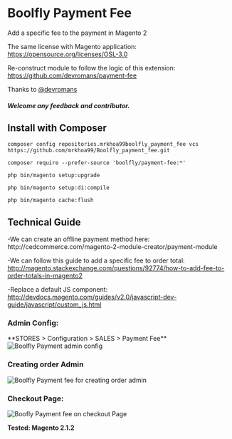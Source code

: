 # Boolfly Payment Fee
Add a specific fee to the payment in Magento 2

The same license with Magento application: https://opensource.org/licenses/OSL-3.0

Re-construct module to follow the logic of this extension: https://github.com/devromans/payment-fee

Thanks to <a href="https://github.com/devromans">@devromans</a>

<h5>Welcome any feedback and contributor.</h5>

<h2>Install with Composer</h2>

`composer config repositories.mrkhoa99boolfly_payment_fee vcs https://github.com/mrkhoa99/Boolfly_payment_fee.git`

`composer require --prefer-source 'boolfly/payment-fee:*'`

`php bin/magento setup:upgrade`

`php bin/magento setup:di:compile`

`php bin/magento cache:flush`

<h2>Technical Guide</h2>
-We can create an offline payment method here: http://cedcommerce.com/magento-2-module-creator/payment-module

-We can follow this guide to add a specific fee to order total: http://magento.stackexchange.com/questions/92774/how-to-add-fee-to-order-totals-in-magento2

-Replace a default JS component: http://devdocs.magento.com/guides/v2.0/javascript-dev-guide/javascript/custom_js.html 

<h3>Admin Config:</h3> 
**STORES > Configuration > SALES > Payment Fee**

<img src="https://github.com/mrkhoa99/Boolfly_payment_fee/blob/master/screenshots/Payment%20admin%20config.png" alt="Boolfly Payment admin config"/>

<h3>Creating order Admin</h3>

<img src="https://github.com/mrkhoa99/Boolfly_payment_fee/blob/master/screenshots/Create%20order%20admin.png" alt="Boolfly Payment fee for creating order admin"/>

<h3>Checkout Page:</h3>

<img src="https://github.com/mrkhoa99/Boolfly_payment_fee/blob/master/screenshots/One%20Page%20Checkout.png" alt="Boofly Payment fee on checkout Page"/>

**Tested: Magento 2.1.2**
